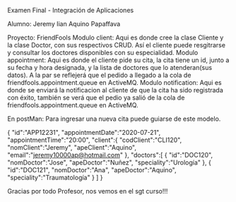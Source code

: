 Examen Final - Integración de Aplicaciones

Alumno: Jeremy Iian Aquino Papaffava

Proyecto: FriendFools
Modulo client: Aqui es donde cree la clase Cliente y la clase Doctor, 
               con sus respectivos CRUD. Así el cliente puede resgitrarse
               y consultar los doctores disponibles con su especialidad.
Modulo appointment: Aqui es donde el cliente pide su cita, la cita tiene un id,
                    junto a su fecha y hora designada, y la lista de doctores que lo
                    atenderan(sus datos). A la par se reflejerá que el pedido a llegado
                    a la cola de friendfools.appointment.queue en ActiveMQ.
Modulo notification: Aqui es donde se enviará la notificacion al cliente de que la cita
                     ha sido registrada con éxito, también se verá que el pedio ya salió 
                     de la cola de friendfools.appointment.queue en ActiveMQ.
                     
En postMan: Para ingresar una nueva cita puede guiarse de este modelo.

{
    "id":"APP12231",
    "appointmentDate":"2020-07-21",
    "appointmentTime":"20:00",
    "client":{
        "codClient":"CLI120",
        "nomClient":"Jeremy",
        "apeClient":"Aquino",
        "email":"jeremy10000ap@hotmail.com"
    },
    "doctors":[
        {
            "id":"DOC120",
            "nomDoctor":"Jose",
            "apeDoctor":"Nuñez",
            "speciality":"Urología"
        },
        {
            "id":"DOC121",
            "nomDoctor":"Ana",
            "apeDoctor":"Aquino",
            "speciality":"Traumatología"
        }
    ]
}

Gracias por todo Profesor, nos vemos en el sgt curso!!!                  